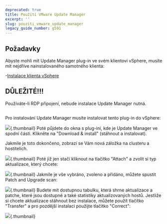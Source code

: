 ```yaml
---
deprecated: true
title: Použití VMware Update Manager
excerpt: ''
slug: pouziti_vmware_update_manager
legacy_guide_number: g591
---
```



## Požadavky
Abyste mohli mít Update Manager plug-in ve svém klientovi vSphere, musíte mít nejdříve nainstalovaného samotného klienta:

-[Instalace klienta vSphere]({legacy}600)

## DŮLEŽITÉ!!!
Používáte-li RDP připojení, nebude instalace Update Manager nutná.


## 
Pro instalování Update Manager musíte instalovat tento plug-in do vSphere:

![](images/img_156.jpg){.thumbnail}
Poté půjdete do okna s plug-ini, kde je Update Manager ve spodní části. Klikněte na "Download & install" (stáhnout a instalovat).

Jakmile je toto dokončeno, zobrazí se Vám nová záložka na clusteru a hostitelích.

![](images/img_66.jpg){.thumbnail}
Poté již jen stačí kliknout na tlačítko "Attach" a zvolit si typ aktualizace, který chcete:

![](images/img_67.jpg){.thumbnail}
Jakmile je vše vybráno, zvoleno a přidáno, můžete spustit Patch and Upgrade scan:

![](images/img_68.jpg){.thumbnail}
Budete mít dostupnou tabulku, která shrne aktualizace a patche, které jsou dostupné a také statistiky aktualizovaných hostů. Jestliže si chcete aktualizace stáhnout bez instalace, můžete použít tlačítko "Transfer" a pro pozdější instalaci použijte tlačítko "Correct":

![](images/img_69.jpg){.thumbnail}

